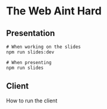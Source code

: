 # The Web Aint Hard

## Presentation

```
# When working on the slides
npm run slides:dev
```

```
# When presenting
npm run slides
```

## Client

How to run the client
